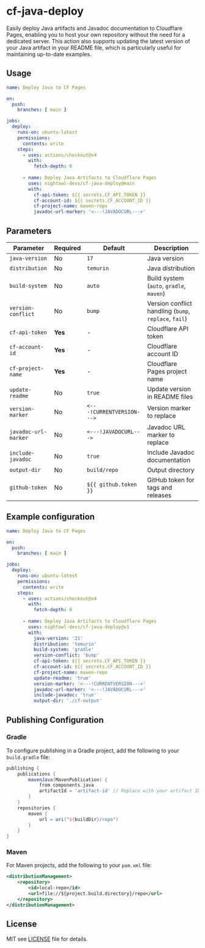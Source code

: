 # cf-java-deploy


Easily deploy Java artifacts and Javadoc documentation to Cloudflare Pages, enabling you to host your own repository without the need for a dedicated server. This action also supports updating the latest version of your Java artifact in your README file, which is particularly useful for maintaining up-to-date examples.

## Usage

```yaml
name: Deploy Java to CF Pages

on:
  push:
    branches: [ main ]

jobs:
  deploy:
    runs-on: ubuntu-latest
    permissions:
      contents: write
    steps:
      - uses: actions/checkout@v4
        with:
          fetch-depth: 0
          
      - name: Deploy Java Artifacts to Cloudflare Pages
        uses: nightowl-devs/cf-java-deploy@main
        with:
          cf-api-token: ${{ secrets.CF_API_TOKEN }}
          cf-account-id: ${{ secrets.CF_ACCOUNT_ID }}
          cf-project-name: maven-repo
          javadoc-url-marker: '<---!JAVADOCURL--->'
```

## Parameters

| Parameter | Required | Default | Description |
|----------|----------|----------|------|
| `java-version` | No | `17` | Java version |
| `distribution` | No | `temurin` | Java distribution |
| `build-system` | No | `auto` | Build system (`auto`, `gradle`, `maven`) |
| `version-conflict` | No | `bump` | Version conflict handling (`bump`, `replace`, `fail`) |
| `cf-api-token` | **Yes** | - | Cloudflare API token |
| `cf-account-id` | **Yes** | - | Cloudflare account ID |
| `cf-project-name` | **Yes** | - | Cloudflare Pages project name |
| `update-readme` | No | `true` | Update version in README files |
| `version-marker` | No | `<---!CURRENTVERSION--->` | Version marker to replace |
| `javadoc-url-marker` | No | `<---!JAVADOCURL--->` | Javadoc URL marker to replace |
| `include-javadoc` | No | `true` | Include Javadoc documentation |
| `output-dir` | No | `build/repo` | Output directory |
| `github-token` | No | `${{ github.token }}` | GitHub token for tags and releases |

## Example configuration

```yaml
name: Deploy Java to CF Pages

on:
  push:
    branches: [ main ]

jobs:
  deploy:
    runs-on: ubuntu-latest
    permissions:
      contents: write
    steps:
      - uses: actions/checkout@v4
        with:
          fetch-depth: 0
          
      - name: Deploy Java Artifacts to Cloudflare Pages
        uses: nightowl-devs/cf-java-deploy@v1
        with:
          java-version: '21'
          distribution: 'temurin'
          build-system: 'gradle'
          version-conflict: 'bump'
          cf-api-token: ${{ secrets.CF_API_TOKEN }}
          cf-account-id: ${{ secrets.CF_ACCOUNT_ID }}
          cf-project-name: maven-repo
          update-readme: 'true'
          version-marker: '<---!CURRENTVERSION--->'
          javadoc-url-marker: '<---!JAVADOCURL--->'
          include-javadoc: 'true'
          output-dir: './cf-output'
```

## Publishing Configuration

### Gradle

To configure publishing in a Gradle project, add the following to your `build.gradle` file:

```groovy
publishing {
    publications {
        mavenJava(MavenPublication) {
            from components.java
            artifactId = 'artifact-id' // Replace with your artifact ID
        }
    }
    repositories {
        maven {
            url = uri("${buildDir}/repo")
        }
    }
}
```

### Maven

For Maven projects, add the following to your `pom.xml` file:

```xml
<distributionManagement>
    <repository>
        <id>local-repo</id>
        <url>file://${project.build.directory}/repo</url>
    </repository>
</distributionManagement>
```

## License

MIT see [LICENSE](LICENSE) file for details.
